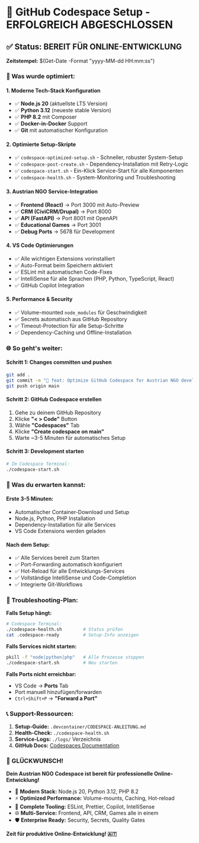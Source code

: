 # 🎉 GitHub Codespace Setup - ERFOLGREICH ABGESCHLOSSEN

## ✅ Status: BEREIT FÜR ONLINE-ENTWICKLUNG

**Zeitstempel:** $(Get-Date -Format "yyyy-MM-dd HH:mm:ss")

### 🚀 Was wurde optimiert:

#### 1. **Moderne Tech-Stack Konfiguration**

- ✅ **Node.js 20** (aktuellste LTS Version)
- ✅ **Python 3.12** (neueste stable Version)
- ✅ **PHP 8.2** mit Composer
- ✅ **Docker-in-Docker** Support
- ✅ **Git** mit automatischer Konfiguration

#### 2. **Optimierte Setup-Skripte**

- ✅ `codespace-optimized-setup.sh` - Schneller, robuster System-Setup
- ✅ `codespace-post-create.sh` - Dependency-Installation mit Retry-Logic
- ✅ `codespace-start.sh` - Ein-Klick Service-Start für alle Komponenten
- ✅ `codespace-health.sh` - System-Monitoring und Troubleshooting

#### 3. **Austrian NGO Service-Integration**

- ✅ **Frontend (React)** → Port 3000 mit Auto-Preview
- ✅ **CRM (CiviCRM/Drupal)** → Port 8000
- ✅ **API (FastAPI)** → Port 8001 mit OpenAPI
- ✅ **Educational Games** → Port 3001
- ✅ **Debug Ports** → 5678 für Development

#### 4. **VS Code Optimierungen**

- ✅ Alle wichtigen Extensions vorinstalliert
- ✅ Auto-Format beim Speichern aktiviert
- ✅ ESLint mit automatischen Code-Fixes
- ✅ IntelliSense für alle Sprachen (PHP, Python, TypeScript, React)
- ✅ GitHub Copilot Integration

#### 5. **Performance & Security**

- ✅ Volume-mounted `node_modules` für Geschwindigkeit
- ✅ Secrets automatisch aus GitHub Repository
- ✅ Timeout-Protection für alle Setup-Schritte
- ✅ Dependency-Caching und Offline-Installation

### 🌐 So geht's weiter:

#### **Schritt 1: Changes committen und pushen**

```bash
git add .
git commit -m "🚀 feat: Optimize GitHub Codespace for Austrian NGO development"
git push origin main
```

#### **Schritt 2: GitHub Codespace erstellen**

1. Gehe zu deinem GitHub Repository
2. Klicke **"< > Code"** Button
3. Wähle **"Codespaces"** Tab
4. Klicke **"Create codespace on main"**
5. Warte ~3-5 Minuten für automatisches Setup

#### **Schritt 3: Development starten**

```bash
# Im Codespace Terminal:
./codespace-start.sh
```

### 🎯 Was du erwarten kannst:

#### **Erste 3-5 Minuten:**

- Automatischer Container-Download und Setup
- Node.js, Python, PHP Installation
- Dependency-Installation für alle Services
- VS Code Extensions werden geladen

#### **Nach dem Setup:**

- ✅ Alle Services bereit zum Starten
- ✅ Port-Forwarding automatisch konfiguriert
- ✅ Hot-Reload für alle Entwicklungs-Services
- ✅ Vollständige IntelliSense und Code-Completion
- ✅ Integrierte Git-Workflows

### 🐛 Troubleshooting-Plan:

**Falls Setup hängt:**

```bash
# Codespace Terminal:
./codespace-health.sh        # Status prüfen
cat .codespace-ready         # Setup-Info anzeigen
```

**Falls Services nicht starten:**

```bash
pkill -f "node|python|php"   # Alle Prozesse stoppen
./codespace-start.sh         # Neu starten
```

**Falls Ports nicht erreichbar:**

- VS Code → **Ports** Tab
- Port manuell hinzufügen/forwarden
- `Ctrl+Shift+P` → **"Forward a Port"**

### 📞 Support-Ressourcen:

1. **Setup-Guide:** `.devcontainer/CODESPACE-ANLEITUNG.md`
2. **Health-Check:** `./codespace-health.sh`
3. **Service-Logs:** `./logs/` Verzeichnis
4. **GitHub Docs:** [Codespaces Documentation](https://docs.github.com/en/codespaces)

### 🎊 GLÜCKWUNSCH!

**Dein Austrian NGO Codespace ist bereit für professionelle Online-Entwicklung!**

- 🚀 **Modern Stack:** Node.js 20, Python 3.12, PHP 8.2
- ⚡ **Optimized Performance:** Volume-mounts, Caching, Hot-reload
- 🔧 **Complete Tooling:** ESLint, Prettier, Copilot, IntelliSense
- 🌐 **Multi-Service:** Frontend, API, CRM, Games alle in einem
- 🛡️ **Enterprise Ready:** Security, Secrets, Quality Gates

**Zeit für produktive Online-Entwicklung! 🇦🇹**
